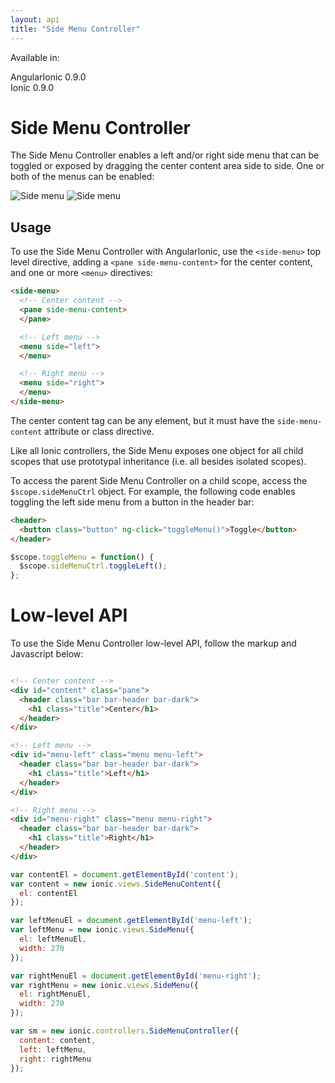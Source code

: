 ```yaml
---
layout: api
title: "Side Menu Controller"
---
```


Available in:
<div class="label label-danger">AngularIonic 0.9.0</div>
<div class="label label-primary">Ionic 0.9.0</div>

Side Menu Controller
===

The Side Menu Controller enables a left and/or right side menu that can be toggled or exposed by dragging the center content area side to side. One or both of the menus can be enabled: 

![Side menu](http://ionicframework.com.s3.amazonaws.com/docs/controllers/sideMenu4.png)
![Side menu](http://ionicframework.com.s3.amazonaws.com/docs/controllers/sideMenu2.png)

## Usage

To use the Side Menu Controller with AngularIonic, use the `<side-menu>` top level directive, adding a `<pane side-menu-content>` for the center content, and one or more `<menu>` directives:

```html
<side-menu>
  <!-- Center content -->
  <pane side-menu-content>
  </pane>

  <!-- Left menu -->
  <menu side="left">
  </menu>

  <!-- Right menu -->
  <menu side="right">
  </menu>
</side-menu>
```

The center content tag can be any element, but it must have the `side-menu-content` attribute or class directive.

Like all Ionic controllers, the Side Menu exposes one object for all child scopes that use prototypal inheritance (i.e. all besides isolated scopes).

To access the parent Side Menu Controller on a child scope, access the `$scope.sideMenuCtrl` object. For example, the following code enables toggling the left side menu from a button in the header bar:

```html
<header>
  <button class="button" ng-click="toggleMenu()">Toggle</button>
</header>
```

```javascript
$scope.toggleMenu = function() {
  $scope.sideMenuCtrl.toggleLeft();
};
```

Low-level API
=========

To use the Side Menu Controller low-level API, follow the markup and Javascript below:

```html

<!-- Center content -->
<div id="content" class="pane">
  <header class="bar bar-header bar-dark">
    <h1 class="title">Center</h1>
  </header>
</div>

<!-- Left menu -->
<div id="menu-left" class="menu menu-left">
  <header class="bar bar-header bar-dark">
    <h1 class="title">Left</h1>
  </header>
</div>

<!-- Right menu -->
<div id="menu-right" class="menu menu-right">
  <header class="bar bar-header bar-dark">
    <h1 class="title">Right</h1>
  </header>
</div>
```

```javascript
var contentEl = document.getElementById('content');
var content = new ionic.views.SideMenuContent({
  el: contentEl
});

var leftMenuEl = document.getElementById('menu-left');
var leftMenu = new ionic.views.SideMenu({
  el: leftMenuEl,
  width: 270
});

var rightMenuEl = document.getElementById('menu-right');
var rightMenu = new ionic.views.SideMenu({
  el: rightMenuEl,
  width: 270
});

var sm = new ionic.controllers.SideMenuController({
  content: content,
  left: leftMenu,
  right: rightMenu
});
```
